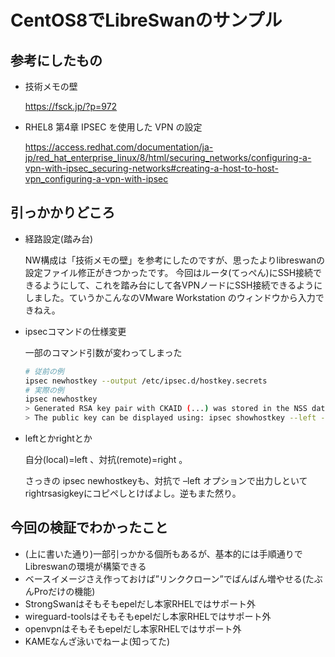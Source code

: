 # CentOS8でLibreSwanのサンプル

## 参考にしたもの
- 技術メモの壁

  https://fsck.jp/?p=972
- RHEL8 第4章 IPSEC を使用した VPN の設定

  https://access.redhat.com/documentation/ja-jp/red_hat_enterprise_linux/8/html/securing_networks/configuring-a-vpn-with-ipsec_securing-networks#creating-a-host-to-host-vpn_configuring-a-vpn-with-ipsec

## 引っかかりどころ


- 経路設定(踏み台)

  NW構成は「技術メモの壁」を参考にしたのですが、思ったよりlibreswanの設定ファイル修正がきつかったです。
  今回はルータ(てっぺん)にSSH接続できるようにして、これを踏み台にして各VPNノードにSSH接続できるようにしました。ていうかこんなのVMware Workstation のウィンドウから入力できねえ。

- ipsecコマンドの仕様変更

  一部のコマンド引数が変わってしまった

  ```bash
  # 従前の例
  ipsec newhostkey --output /etc/ipsec.d/hostkey.secrets
  # 実際の例
  ipsec newhostkey
  > Generated RSA key pair with CKAID (...) was stored in the NSS database
  > The public key can be displayed using: ipsec showhostkey --left --ckaid (...)```

- leftとかrightとか

  自分(local)=left 、対抗(remote)=right 。

  さっきの ipsec newhostkeyも、対抗で –left オプションで出力しといてrightrsasigkeyにコピペしとけばよし。逆もまた然り。

## 今回の検証でわかったこと

- (上に書いた通り)一部引っかかる個所もあるが、基本的には手順通りでLibreswanの環境が構築できる
- ベースイメージさえ作っておけば”リンククローン”でばんばん増やせる(たぶんProだけの機能)
- StrongSwanはそもそもepelだし本家RHELではサポート外
- wireguard-toolsはそもそもepelだし本家RHELではサポート外
- openvpnはそもそもepelだし本家RHELではサポート外
- KAMEなんざ泳いでねーよ(知ってた)
